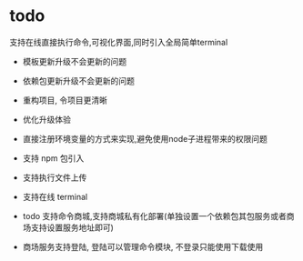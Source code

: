 # todo
  支持在线直接执行命令,可视化界面,同时引入全局简单terminal
  - 模板更新升级不会更新的问题
  - 依赖包更新升级不会更新的问题
- 重构项目, 令项目更清晰
  
- 优化升级体验
- 直接注册环境变量的方式来实现,避免使用node子进程带来的权限问题
- 支持 npm 包引入
- 支持执行文件上传
- 支持在线 terminal
- todo 支持命令商城,支持商城私有化部署(单独设置一个依赖包其包服务或者商场支持设置服务地址即可)
- 商场服务支持登陆, 登陆可以管理命令模块, 不登录只能使用下载使用